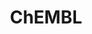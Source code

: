 ---
layout: default
bigquery: https://console.cloud.google.com/bigquery?p=patents-public-data&d=ebi_chembl&page=dataset
citation: '"The ChEMBL database in 2017." Anna Gaulton, Anne Hersey, Michał Nowotka,
  A Patrícia Bento, Jon Chambers, David Mendez, Prudence Mutowo, Francis Atkinson,
  Louisa J Bellis, Elena Cibrián-Uhalte, Mark Davies, Nathan Dedman, Anneli Karlsson,
  María Paula Magariños, John P Overington, George Papadatos, Ines Smit, Andrew R
  Leach Nucleic acids Research (2017) 45 (Database Issue), D945-D954'
contributors: European Bioinformatics Institute
cost: None
description: ChEMBL Data is a manually curated database of small molecules used in
  drug discovery, including information about existing patented drugs.
documentation: 'schema: https://www.ebi.ac.uk/chembl/db_schema


  '
last_edit: Mon, 04 Apr 2022 19:07:30 GMT
location: https://console.cloud.google.com/marketplace/product/google_patents_public_datasets/chembl
maintained_by: EMBL-EBI, an outstation of European Molecular Biology Laboratory
related_publications: '

  ChEMBL: towards direct deposition of bioassay data.


  Mendez D, Gaulton A, Bento AP, Chambers J, De Veij M, Félix E, Magariños MP, Mosquera
  JF, Mutowo P, Nowotka M, Gordillo-Marañón M, Hunter F, Junco L, Mugumbate G, Rodriguez-Lopez
  M, Atkinson F, Bosc N, Radoux CJ, Segura-Cabrera A, Hersey A, Leach AR.


  — Nucleic Acids Res. 2019; 47(D1):D930-D940. doi: 10.1093/nar/gky1075

  '
schema_fields: '[''updated_on'', ''related_tid'', ''level4'', ''ref_id'', ''priority'',
  ''label'', ''db_version'', ''targrel_id'', ''withdrawn_flag'', ''normal_range_max'',
  ''type'', ''description'', ''assay_strain'', ''irac_class_id'', ''pathway_key'',
  ''selectivity_comment'', ''bao_id'', ''level2'', ''mw_monoisotopic'', ''l7'', ''aspect'',
  ''activity_count'', ''potential_duplicate'', ''level3_description'', ''mol_frac_id'',
  ''confidence'', ''nda_type'', ''enzyme_name'', ''ref_url'', ''syn_type'', ''tid_fixed'',
  ''upper_value'', ''relation'', ''hbd_lipinski'', ''standard_units'', ''therapeutic_flag'',
  ''previous_company'', ''cl_lincs_id'', ''dosed_ingredient'', ''mol_irac_id'', ''metabolite_record_id'',
  ''class_level'', ''journal'', ''topical'', ''protein_class_synonym'', ''prodrug'',
  ''availability_type'', ''oral'', ''activity_comment'', ''short_name'', ''company'',
  ''title'', ''sei'', ''major_class'', ''num_lipinski_ro5_violations'', ''parenteral'',
  ''enzyme_tid'', ''text_value'', ''lle'', ''pref_name'', ''target_desc'', ''num_ro5_violations'',
  ''level3'', ''normal_range_min'', ''max_phase_for_ind'', ''who_name'', ''assay_tax_id'',
  ''mutation'', ''parent_go_id'', ''value'', ''active_ingredient'', ''warning_id'',
  ''version'', ''molecular_species'', ''action_type'', ''drug_substance_flag'', ''mc_target_type'',
  ''dosage_form'', ''alert_name'', ''cell_id'', ''level1'', ''level1_description'',
  ''bao_endpoint'', ''db_source'', ''ad_type'', ''protein_class_id'', ''cx_most_apka'',
  ''targcomp_id'', ''assay_test_type'', ''helm_notation'', ''approval_date'', ''cell_description'',
  ''withdrawn_year'', ''species_group_flag'', ''withdrawn_reason'', ''l4'', ''last_page'',
  ''std_act_id'', ''domain_id'', ''metref_id'', ''chirality'', ''max_phase'', ''chembl_id'',
  ''component_type'', ''annotation'', ''end_position'', ''cx_logd'', ''domain_name'',
  ''assay_tissue'', ''parameter_type'', ''warning_year'', ''warning_description'',
  ''le'', ''cell_ontology_id'', ''mesh_id'', ''parent_molregno'', ''indref_id'', ''atc_code'',
  ''research_stem'', ''mecref_id'', ''l2'', ''published_value'', ''tbl'', ''last_active'',
  ''level2_description'', ''heavy_atoms'', ''data_validity_comment'', ''standard_inchi_key'',
  ''level5'', ''target_type'', ''target_mapping'', ''withdrawn_class'', ''as_id'',
  ''drugind_id'', ''isoform'', ''cidx'', ''l5'', ''protclasssyn_id'', ''smid'', ''go_id'',
  ''warning_type'', ''l3'', ''assay_param_id'', ''applicant_full_name'', ''cellosaurus_id'',
  ''component_id'', ''tax_id'', ''prediction_method'', ''relationship_type'', ''prod_pat_id'',
  ''ddd_units'', ''strength'', ''downgraded'', ''frac_code'', ''src_compound_id'',
  ''sequence_md5sum'', ''substrate_record_id'', ''met_id'', ''src_assay_id'', ''result_flag'',
  ''subgroup'', ''pchembl_value'', ''mc_target_name'', ''usan_stem_id'', ''caloha_id'',
  ''job_id'', ''product_id'', ''component_synonym'', ''compound_key'', ''domain_description'',
  ''warnref_id'', ''publication_number'', ''hrac_class_id'', ''compsyn_id'', ''patent_expire_date'',
  ''volume'', ''first_in_class'', ''source'', ''src_description'', ''co_stem_id'',
  ''authors'', ''chebi_par_id'', ''standard_relation'', ''mc_tax_id'', ''actsm_id'',
  ''toid'', ''assay_id'', ''synonyms'', ''efo_id'', ''mol_atc_id'', ''tid'', ''first_approval'',
  ''cell_source_tax_id'', ''ingredient'', ''activity_id'', ''set_name'', ''issue'',
  ''efo_term'', ''stat'', ''alert_set_id'', ''molfile'', ''log_id'', ''cell_source_organism'',
  ''molregno'', ''ddd_comment'', ''mechanism_comment'', ''path'', ''status'', ''num_alerts'',
  ''standard_inchi'', ''warning_class'', ''country'', ''qed_weighted'', ''compd_id'',
  ''mec_id'', ''year'', ''parameter_value'', ''qudt_units'', ''cpd_str_alert_id'',
  ''pubmed_id'', ''natural_product'', ''cell_name'', ''trade_name'', ''comments'',
  ''site_residues'', ''assay_organism'', ''assay_class_id'', ''compound_name'', ''irac_code'',
  ''oc_id'', ''src_short_name'', ''met_comment'', ''parent_id'', ''ddd_admr'', ''rgid'',
  ''ddd_value'', ''acd_most_bpka'', ''published_type'', ''site_id'', ''mc_target_accession'',
  ''domain_type'', ''acd_logp'', ''active_molregno'', ''cx_logp'', ''usan_substem'',
  ''orig_description'', ''l1'', ''ridx'', ''record_id'', ''entity_type'', ''standard_flag'',
  ''res_stem_id'', ''entity_id'', ''canonical_smiles'', ''bao_format'', ''curated_by'',
  ''source_domain_id'', ''warning_country'', ''ref_type'', ''innovator_company'',
  ''ddd_id'', ''hba'', ''hba_lipinski'', ''l8'', ''class_type'', ''uo_units'', ''biocomp_id'',
  ''sitecomp_id'', ''definition'', ''aidx'', ''hbd'', ''units'', ''assay_type'', ''drug_record_id'',
  ''assay_category'', ''comp_go_id'', ''tissue_id'', ''alogp'', ''full_molformula'',
  ''route'', ''relationship_desc'', ''delist_flag'', ''published_units'', ''updated_by'',
  ''idx'', ''polymer_flag'', ''binding_site_comment'', ''start_position'', ''assay_source'',
  ''bto_id'', ''sequence'', ''molecular_mechanism'', ''who_extra'', ''ap_id'', ''standard_type'',
  ''stem_class'', ''l6'', ''doc_id'', ''first_page'', ''confidence_score'', ''bei'',
  ''standard_text_value'', ''acd_logd'', ''assay_subcellular_fraction'', ''creation_date'',
  ''acd_most_apka'', ''clo_id'', ''curation_comment'', ''aromatic_rings'', ''patent_no'',
  ''frac_class_id'', ''assay_desc'', ''doc_type'', ''structure_type'', ''standard_value'',
  ''patent_id'', ''mol_hrac_id'', ''usan_stem'', ''parent_type'', ''site_name'', ''homologue'',
  ''accession'', ''drug_product_flag'', ''src_id'', ''pathway_id'', ''formulation_id'',
  ''full_mwt'', ''usan_year'', ''cell_source_tissue'', ''molsyn_id'', ''mw_freebase'',
  ''name'', ''abstract'', ''alert_id'', ''uberon_id'', ''rtb'', ''doi'', ''disease_efficacy'',
  ''protein_class_desc'', ''mesh_heading'', ''relationship'', ''direct_interaction'',
  ''comp_class_id'', ''psa'', ''ass_cls_map_id'', ''predbind_id'', ''indication_class'',
  ''submission_date'', ''ro3_pass'', ''usan_stem_definition'', ''stem'', ''published_relation'',
  ''smarts'', ''standard_upper_value'', ''patent_use_code'', ''black_box_warning'',
  ''organism'', ''molecule_type'', ''mc_organism'', ''cx_most_bpka'', ''mechanism_of_action'',
  ''met_conversion'', ''variant_id'', ''withdrawn_country'', ''level4_description'',
  ''hrac_code'', ''inorganic_flag'', ''assay_cell_type'']'
shortname: chembl
tags:
- biotechnology
- health
- chemical
- bioinformatics
- medical
terms_of_use: CC BY-SA 3.0
title: ChEMBL
uuid: e232a192-965c-4ec9-904c-155b6dfe56c5
---